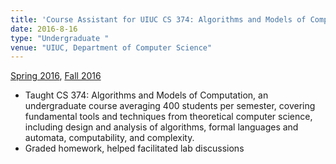 ```yaml
---
title: 'Course Assistant for UIUC CS 374: Algorithms and Models of Computation'
date: 2016-8-16
type: "Undergraduate "
venue: "UIUC, Department of Computer Science"
---
```


[Spring 2016](https://courses.engr.illinois.edu/cs374/sp2016/), [Fall 2016](https://courses.engr.illinois.edu/cs374/fa2016/)

* Taught CS 374: Algorithms and Models of Computation, an undergraduate course averaging 400 students per semester, covering fundamental tools and techniques from theoretical computer science, including design and analysis of algorithms, formal languages and automata, computability, and complexity.
* Graded homework, helped facilitated lab discussions
